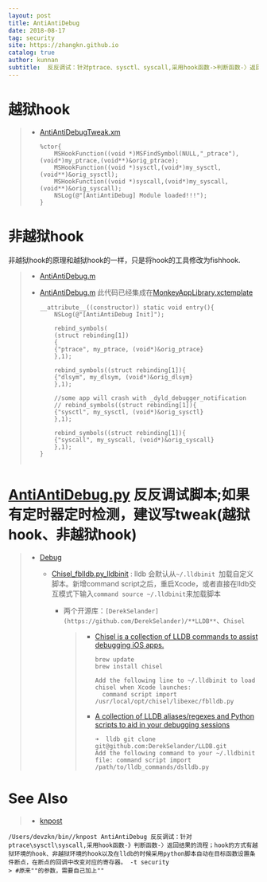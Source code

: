 ```yaml
---
layout: post
title: AntiAntiDebug
date: 2018-08-17
tag: security
site: https://zhangkn.github.io
catalog: true
author: kunnan
subtitle:  反反调试：针对ptrace、sysctl、syscall,采用hook函数->判断函数-〉返回结果的流程；hook的方式有越狱环境的hook、非越狱环境的hook以及在lldb的时候采用python脚本自动在目标函数设置条件断点,在断点的回调中改变对应的寄存器。
---
```


# 越狱hook



> * [AntiAntiDebugTweak.xm](https://github.com/AloneMonkey/iOSREBook/blob/6dd028fea7d9ec9376cde5cc51de93f53fe5a20d/chapter-8/8.3%20%E5%8A%A8%E6%80%81%E4%BF%9D%E6%8A%A4/AntiAntiDebugTweak/AntiAntiDebugTweak/AntiAntiDebugTweak.xm)
>
>   ```
>   %ctor{
>       MSHookFunction((void *)MSFindSymbol(NULL,"_ptrace"),(void*)my_ptrace,(void**)&orig_ptrace);
>       MSHookFunction((void *)sysctl,(void*)my_sysctl,(void**)&orig_sysctl);
>       MSHookFunction((void *)syscall,(void*)my_syscall,(void**)&orig_syscall);
>       NSLog(@"[AntiAntiDebug] Module loaded!!!");
>   }
>   
>   ```
>
>   



# 非越狱hook

非越狱hook的原理和越狱hook的一样，只是将hook的工具修改为fishhook.

> 
>
> * [AntiAntiDebug.m](https://github.com/AloneMonkey/iOSREBook/blob/6dd028fea7d9ec9376cde5cc51de93f53fe5a20d/chapter-8/8.3%20%E5%8A%A8%E6%80%81%E4%BF%9D%E6%8A%A4/AntiAntiDebug/AntiAntiDebug.m)
>
> * [AntiAntiDebug.m](https://github.com/AloneMonkey/MonkeyDev-Xcode-Templates/blob/master/MonkeyAppLibrary.xctemplate/AntiAntiDebug/AntiAntiDebug.m) 此代码已经集成在[MonkeyAppLibrary.xctemplate](https://github.com/AloneMonkey/MonkeyDev-Xcode-Templates/tree/master/MonkeyAppLibrary.xctemplate)
>
>   
>
>   ```
>   __attribute__((constructor)) static void entry(){
>       NSLog(@"[AntiAntiDebug Init]");
>       
>       rebind_symbols(
>       (struct rebinding[1])
>       {
>       {"ptrace", my_ptrace, (void*)&orig_ptrace}
>       },1);
>       
>       rebind_symbols((struct rebinding[1]){
>       {"dlsym", my_dlsym, (void*)&orig_dlsym}
>       },1);
>       
>       //some app will crash with _dyld_debugger_notification
>       // rebind_symbols((struct rebinding[1]){
>       {"sysctl", my_sysctl, (void*)&orig_sysctl}
>       },1);
>       
>       rebind_symbols((struct rebinding[1]){
>       {"syscall", my_syscall, (void*)&orig_syscall}
>       },1);
>   }
>   
>   
>   ```
>
>   

# [AntiAntiDebug.py](https://github.com/AloneMonkey/iOSREBook/blob/6dd028fea7d9ec9376cde5cc51de93f53fe5a20d/chapter-8/8.3%20%E5%8A%A8%E6%80%81%E4%BF%9D%E6%8A%A4/AntiAntiDebug/AntiAntiDebug.py) 反反调试脚本;如果有定时器定时检测，建议写tweak(越狱hook、非越狱hook)



> * [Debug](https://kunnan.github.io/tags/#Debug)
>
>   * [Chisel_fblldb.py_lldbinit](https://kunnan.github.io/2018/07/07/Chisel_fblldb.py_lldbinit/) : lldb 会默认从`~/.lldbinit `加载自定义脚本。新增command script之后，重启Xcode，或者直接在lldb交互模式下输入`command source ~/.lldbinit`来加载脚本
>
>     * 两个开源库：`[DerekSelander](https://github.com/DerekSelander)/**LLDB**`、`Chisel`
>
>       
>
>       > 
>       >
>       > - [Chisel is a collection of LLDB commands to assist debugging iOS apps.](https://github.com/zhangkn/chisel)
>       >
>       >   ```
>       >   brew update
>       >   brew install chisel
>       >   ```
>       >
>       >   ```
>       >   Add the following line to ~/.lldbinit to load chisel when Xcode launches:
>       >     command script import /usr/local/opt/chisel/libexec/fblldb.py
>       >   ```
>       >
>       > - [A collection of LLDB aliases/regexes and Python scripts to aid in your debugging sessions](https://github.com/DerekSelander/LLDB)
>       >
>       >   ```
>       >   ➜  lldb git clone git@github.com:DerekSelander/LLDB.git
>       >   Add the following command to your ~/.lldbinit file: command script import /path/to/lldb_commands/dslldb.py
>       >   ```









# See Also 

>* [knpost](https://github.com/zhangkn/KNBin/blob/master/knpost) 
>
```
/Users/devzkn/bin//knpost AntiAntiDebug 反反调试：针对ptrace\sysctl\syscall,采用hook函数-》判断函数-〉返回结果的流程；hook的方式有越狱环境的hook、非越狱环境的hook以及在lldb的时候采用python脚本自动在目标函数设置条件断点，在断点的回调中改变对应的寄存器。 -t security
> #原来""的参数，需要自己加上""
```

